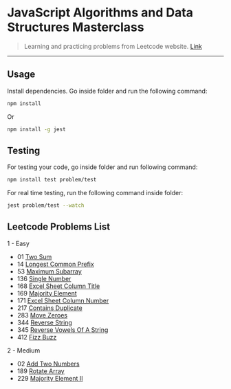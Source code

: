 # JavaScript Algorithms and Data Structures Masterclass

> Learning and practicing problems from Leetcode website. [Link](https://leetcode.com/problems)

---

## Usage

Install dependencies.
Go inside folder and run the following command:

```bash
npm install
```

Or

```bash
npm install -g jest
```

## Testing

For testing your code, go inside folder and run following command:

```bash
npm install test problem/test
```

For real time testing, run the following command inside folder:

```bash
jest problem/test --watch
```

## Leetcode Problems List

1 - Easy

- 01 [Two Sum](https://leetcode.com/problems/two-sum/description/)
- 14 [Longest Common Prefix](https://leetcode.com/problems/longest-common-prefix/)
- 53 [Maximum Subarray](https://leetcode.com/problems/maximum-subarray/description/)
- 136 [Single Number](https://leetcode.com/problems/single-number/)
- 168 [Excel Sheet Column Title](https://leetcode.com/problems/excel-sheet-column-title/)
- 169 [Majority Element](https://leetcode.com/problems/majority-element/)
- 171 [Excel Sheet Column Number](https://leetcode.com/problems/excel-sheet-column-number/)
- 217 [Contains Duplicate](https://leetcode.com/problems/contains-duplicate/)
- 283 [Move Zeroes](https://leetcode.com/problems/move-zeroes/)
- 344 [Reverse String](https://leetcode.com/problems/reverse-string/)
- 345 [Reverse Vowels Of A String](https://leetcode.com/problems/reverse-vowels-of-a-string/)
- 412 [Fizz Buzz](https://leetcode.com/problems/fizz-buzz/)

2 - Medium

- 02 [Add Two Numbers](https://leetcode.com/problems/add-two-numbers/)
- 189 [Rotate Array](https://leetcode.com/problems/rotate-array/)
- 229 [Majority Element II](https://leetcode.com/problems/majority-element-ii/)

